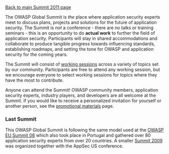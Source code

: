<noinclude>[Back to main Summit 2011 page](Summit_2011 "wikilink")
</noinclude>

The OWASP Global Summit is *the* place where application security
experts meet to discuss plans, projects and solutions for the future of
application security. The Summit is *not* a conference - there are no
talks or training seminars - this is an opportunity to do **actual
work** to further the field of application security. Participants will
stay in shared accommodations and collaborate to produce tangible
progress towards influencing standards, establishing roadmaps, and
setting the tone for OWASP and application security for the coming
years.

The Summit will consist of [working
sessions](Summit_2011_Working_Sessions "wikilink") across a variety of
topics set by our community. Participants are free to attend any working
session, but we encourage everyone to select working sessions for topics
where they have the most to contribute.

Anyone can attend the Summit\! OWASP community members, application
security experts, industry players, and developers are all welcome at
the Summit. If you would like to receive a personalized invitation for
yourself or another person, see the [promotional
materials](Summit_2011_Promotional_Materials "wikilink") page.

### Last Summit

This OWASP Global Summit is following the same model used at the [OWASP
EU Summit 08](OWASP_EU_Summit_2008 "wikilink") which also took place in
Portugal and gathered over 80 application security experts from over 20
countries. A smaller [Summit 2009](Summit_2009 "wikilink") was organized
together with the AppSec US conference.